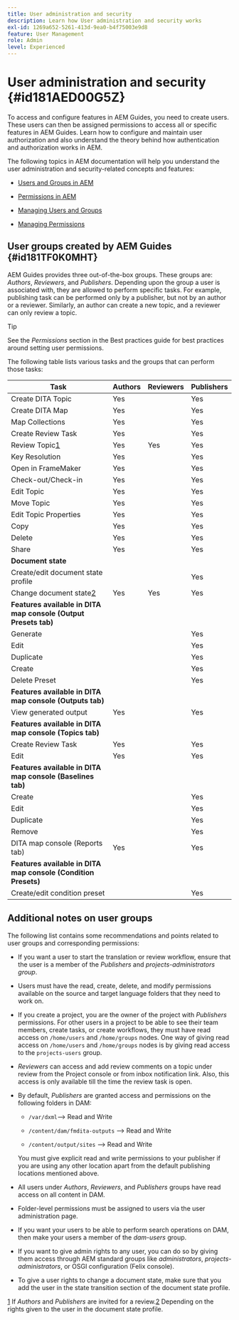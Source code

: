 ```yaml
---
title: User administration and security
description: Learn how User administration and security works
exl-id: 1269a652-5261-413d-9ea0-b4f75003e9d8
feature: User Management
role: Admin
level: Experienced
---
```

# User administration and security {#id181AED00G5Z}

To access and configure features in AEM Guides, you need to create users. These users can then be assigned permissions to access all or specific features in AEM Guides. Learn how to configure and maintain user authorization and also understand the theory behind how authentication and authorization works in AEM.

The following topics in AEM documentation will help you understand the user administration and security-related concepts and features:

-   [Users and Groups in AEM](https://helpx.adobe.com/experience-manager/6-5/sites/administering/using/security.html#UsersandGroupsinAEM)

-   [Permissions in AEM](https://helpx.adobe.com/experience-manager/6-5/sites/administering/using/security.html#PermissionsinAEM)

-   [Managing Users and Groups](https://helpx.adobe.com/experience-manager/6-5/sites/administering/using/security.html#ManagingUsersandGroups)

-   [Managing Permissions](https://helpx.adobe.com/experience-manager/6-5/sites/administering/using/security.html#ManagingPermissions)


## User groups created by AEM Guides {#id181TF0K0MHT}

AEM Guides provides three out-of-the-box groups. These groups are: *Authors*, *Reviewers*, and *Publishers*. Depending upon the group a user is associated with, they are allowed to perform specific tasks. For example, publishing task can be performed only by a publisher, but not by an author or a reviewer. Similarly, an author can create a new topic, and a reviewer can only review a topic.

>[!TIP]
>
> See the *Permissions* section in the Best practices guide for best practices around setting user permissions.

The following table lists various tasks and the groups that can perform those tasks:

|Task|Authors|Reviewers|Publishers|
|----|-------|---------|----------|
|Create DITA Topic|Yes| |Yes|
|Create DITA Map|Yes| |Yes|
|Map Collections|Yes| |Yes|
|Create Review Task|Yes| |Yes|
|Review Topic[1](#fntarg_1)|Yes|Yes|Yes|
|Key Resolution|Yes| |Yes|
|Open in FrameMaker|Yes| |Yes|
|Check-out/Check-in|Yes| |Yes|
|Edit Topic|Yes| |Yes|
|Move Topic|Yes| |Yes|
|Edit Topic Properties|Yes| |Yes|
|Copy|Yes| |Yes|
|Delete|Yes| |Yes|
|Share|Yes| |Yes|
|**Document state**|
|Create/edit document state profile| | |Yes|
|Change document state[2](#fntarg_2)|Yes|Yes|Yes|
|**Features available in DITA map console \(Output Presets tab\)**|
|Generate| | |Yes|
|Edit| | |Yes|
|Duplicate| | |Yes|
|Create| | |Yes|
|Delete Preset| | |Yes|
|**Features available in DITA map console \(Outputs tab\)**|
|View generated output|Yes| |Yes|
|**Features available in DITA map console \(Topics tab\)**|
|Create Review Task|Yes| |Yes|
|Edit|Yes| |Yes|
|**Features available in DITA map console \(Baselines tab\)**|
|Create| | |Yes|
|Edit| | |Yes|
|Duplicate| | |Yes|
|Remove| | |Yes|
|DITA map console \(Reports tab\)|Yes| |Yes|
|**Features available in DITA map console \(Condition Presets\)**|
|Create/edit condition preset| | |Yes|

## Additional notes on user groups 

The following list contains some recommendations and points related to user groups and corresponding permissions:

-   If you want a user to start the translation or review workflow, ensure that the user is a member of the *Publishers* and *projects-administrators group*.

-   Users must have the read, create, delete, and modify permissions available on the source and target language folders that they need to work on.

-   If you create a project, you are the owner of the project with *Publishers* permissions. For other users in a project to be able to see their team members, create tasks, or create workflows, they must have read access on `/home/users` and `/home/groups` nodes. One way of giving read access on `/home/users` and `/home/groups` nodes is by giving read access to the `projects-users` group.

-   *Reviewers* can access and add review comments on a topic under review from the Project console or from inbox notification link. Also, this access is only available till the time the review task is open.

-   By default, *Publishers* are granted access and permissions on the following folders in DAM:

    -   ``/var/dxml``–\> Read and Write

    -   `/content/dam/fmdita-outputs` –\> Read and Write

    -   `/content/output/sites` –\> Read and Write

    You must give explicit read and write permissions to your publisher if you are using any other location apart from the default publishing locations mentioned above.

-   All users under *Authors*, *Reviewers*, and *Publishers* groups have read access on all content in DAM.

-   Folder-level permissions must be assigned to users via the user administration page.

-   If you want your users to be able to perform search operations on DAM, then make your users a member of the *dam-users* group.

-   If you want to give admin rights to any user, you can do so by giving them access through AEM standard groups like *administrators*, *projects-administrators*, or OSGI configuration \(Felix console\).

-   To give a user rights to change a document state, make sure that you add the user in the state transition section of the document state profile.

[1](#fnsrc_1) If *Authors* and *Publishers* are invited for a review.[2](#fnsrc_2) Depending on the rights given to the user in the document state profile.
